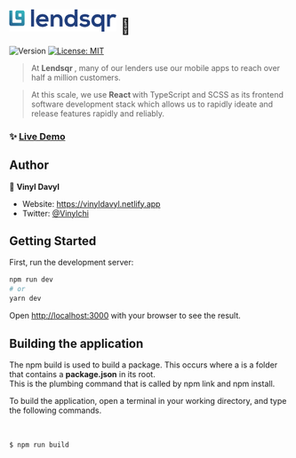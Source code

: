 <h1>
<img src="./src/images/logo.svg" style="height: 40px;" alt="image"> <span >👋</span>
</h1>


<p>
  <img alt="Version" src="https://img.shields.io/badge/version-1.0.0-blue.svg?cacheSeconds=2592000" />
  <a href="#" target="_blank">
    <img alt="License: MIT" src="https://img.shields.io/badge/License-MIT-yellow.svg" />
  </a>
</p>

> At <b>Lendsqr </b>, many of our lenders use our mobile apps to reach over half a million customers. <br> 

> At this scale, we use <b> React </b> with TypeScript and SCSS as its frontend software development stack which allows us to rapidly ideate and release features rapidly and reliably.

### ✨ [Live Demo](https://versusboardv2.netlify.app)

## Author

👤 **Vinyl Davyl**

- Website: https://vinyldavyl.netlify.app
- Twitter: [@Vinylchi](https://twitter.com/Vinylchi)

<!-- ## Support is contiguous 

Leave a ⭐️ If this project got you going!
<p>
  <a href="https://www.buymeacoffee.com/VinylDavyl"> <img align="left" src="https://cdn.buymeacoffee.com/buttons/v2/default-yellow.png" height="50" width="210" alt="buymeacoffee.com/VinylDavyl" /></a>
</p>
<br /><br /> -->
## Getting Started

First, run the development server:

```bash
npm run dev
# or
yarn dev
```

Open [http://localhost:3000](http://localhost:3000) with your browser to see the result.


## Building the application 
<p>
The npm build is used to build a package. 
This occurs where a <package-folder> is a folder that contains a <b>package.json</b> in its root. <br> 
This is the plumbing command that is called by npm link and npm install.
<br>

To build the application, open a terminal in your working directory, and type the following commands. 
</p>
<br> 

```shell 
$ npm run build 
``` 


<br>






<!-- ## Description 

<p>
At <b>Lendsqr </b>, many of our lenders use our mobile apps to reach over half a million customers. <br> 

At this scale, we use <b> React </b> with TypeScript and SCSS as its frontend software development stack which allows us to rapidly ideate and release features rapidly and reliably.

</p>

## Problem Statement 

<p> This application comprises of the following features: 
<ul>
<li> Build 4 pages </li>
<li> Login, Dashboard, User page, User details page </li>
<li> The user pages should pull data from a mock api with 500 records </li>
<li> Use local storage or indexedDB to store and retrieve user details on the user details page. </li>
<li> The page must be mobile responsive </li>
</ul> <br>


## Deploying project 


## Working Principle 
<p> The gif image below explains how the application functions. <p> 
<p align="center"><img src="./src/gif/motion.gif" /></p>

<br>

## Download & Installation 

<p> To download this application, in your terminal clone a copy of this repo and type the following inside the directory </p>

```shell 
$ git clone "https://github.com/cboychinedu/lendsqr-fe-test" 
```
<p> The type the following code below to install all necessary dependencies. 
</p>

```shell
$ npm install .
```
<br> 


<br> 

## Building the application 
<p>
The npm build is used to build a package. 
This occurs where a <package-folder> is a folder that contains a <b>package.json</b> in its root. <br> 
This is the plumbing command that is called by npm link and npm install.
<br>

To build the application, open a terminal in your working directory, and type the following commands. 
</p>
<br> 

```shell 
$ npm run build 
``` 


<br>

## Help

<p>
Contact me for references 
<ul>
    <li> <b> Email:</b> okononfuadavid@gmail.com </li> 
    <li> <b>Number:</b> +234-7081-528827 </li>
    <li> <b> Number: </b> +234-9030-045587 </li> 
</ul>
</p>
<br> -->

<!-- <p align="center"><img src="./src/Images/screenshot3.png" /></p>

<p align="center"><img src="./src/Images/screenshot1.png" /></p>

<p align="center"><img src="./src/Images/screenshot2.png" /></p> -->

<!-- ![image](https://img.shields.io/badge/React-20232A?style=for-the-badge&logo=react&logoColor=61DAFB)
![image](https://img.shields.io/badge/Heroku-430098?style=for-the-badge&logo=heroku&logoColor=white)
![image](https://img.shields.io/badge/MongoDB-4EA94B?style=for-the-badge&logo=mongodb&logoColor=white)
![image](https://img.shields.io/badge/MySQL-005C84?style=for-the-badge&logo=mysql&logoColor=white)
![image](https://img.shields.io/badge/Figma-F24E1E?style=for-the-badge&logo=figma&logoColor=white)
![image](https://img.shields.io/badge/Codecademy-FFF0E5?style=for-the-badge&logo=codecademy&logoColor=303347)
![image](https://img.shields.io/badge/Express.js-000000?style=for-the-badge&logo=express&logoColor=white)
![image](https://img.shields.io/badge/npm-CB3837?style=for-the-badge&logo=npm&logoColor=white)
![image](https://img.shields.io/badge/Node.js-339933?style=for-the-badge&logo=nodedotjs&logoColor=white)
![image](https://img.shields.io/badge/Redux-593D88?style=for-the-badge&logo=redux&logoColor=white) -->

<!-- ### Authors 

<br> 

 Name | Image | 
------------ | -------------
| <img style="margin-top: 20px; height: 70px; border-radius: 50px; width: 70px;" src="./src/Images/chinedu.jpg"> | 

### Company 
*  <b> Lendsqr </b> 


### Version History

* Version 1.0.0 

<br>

### License
* MIT 
* Apache 

<br>

### Acknowledgments
<p>
   All thanks to God Almighty. 
</p> -->
